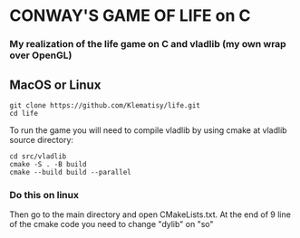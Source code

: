 # CONWAY'S GAME OF LIFE on C

### My realization of the life game on C and vladlib (my own wrap over OpenGL)

## MacOS or Linux
```
git clone https://github.com/Klematisy/life.git
cd life
```

To run the game you will need to compile vladlib by using cmake at vladlib source directory:
```
cd src/vladlib
cmake -S . -B build
cmake --build build --parallel
```

### Do this on linux
Then go to the main directory and open CMakeLists.txt.
At the end of 9 line of the cmake code you need to change "dylib" on "so"

